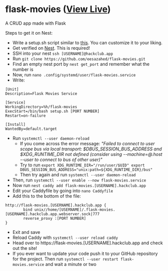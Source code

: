 # flask-movies ([View Live](https://flask-movies.eesa.hackclub.app))

A CRUD app made with Flask

Steps to get it on Nest:

- Write a setup.sh script similar to [this](https://github.com/eesazahed/flask-movies/blob/main/setup.sh). You can customize it to your liking.
- Get verified on [Nest](https://guides.hackclub.app/index.php/Verifying_your_student_status). This is required!
- SSH into your nest `ssh [USERNAME]@hackclub.app`
- Run `git clone https://github.com/eesazahed/flask-movies.git`
- Find an empty nest port by `nest get_port` and remember what the number is
- Now, run `nano .config/systemd/user/flask-movies.service`
- Write:

```
[Unit]
Description=Flask Movies Service

[Service]
WorkingDirectory=%h/flask-movies
ExecStart=/bin/bash setup.sh [PORT NUMBER]
Restart=on-failure

[Install]
WantedBy=default.target
```

- Run `systemctl --user daemon-reload`
  - If you come across the error message: _"Failed to connect to user scope bus via local transport: $DBUS_SESSION_BUS_ADDRESS and $XDG_RUNTIME_DIR not defined (consider using --machine=<user>@.host --user to connect to bus of other user)"_
  - Try to run `export XDG_RUNTIME_DIR="/run/user/$UID" export DBUS_SESSION_BUS_ADDRESS="unix:path=${XDG_RUNTIME_DIR}/bus"`
  - Then try again and run `systemctl --user daemon-reload`
- Then, run `systemctl --user enable --now flask-movies.service`
- Now run `nest caddy add flask-movies.[USERNAME].hackclub.app`
- Edit your Caddyfile by going into `nano Caddyfile`
- Add this to the bottom of the file:

```
http://flask-movies.[USERNAME].hackclub.app {
        bind unix//home/[USERNAME]/.flask-movies.[USERNAME].hackclub.app.webserver.sock|777
        reverse_proxy :[PORT NUMBER]
}
```

- Exit and save
- Reload Caddy with `systemctl --user reload caddy`
- Head over to https://flask-movies.[USERNAME].hackclub.app and check out the site!
- If you ever want to update your code push it to your GitHub repository for the project. Then run `systemctl --user restart flask-movies.service` and wait a minute or two
